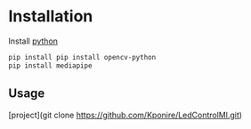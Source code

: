 # Installation
Install [python](https://www.python.org/ftp/python/3.11.2/python-3.11.2-amd64.exe)
```bash
pip install pip install opencv-python
pip install mediapipe
```
## Usage
[project](git clone https://github.com/Kponire/LedControlMl.git)
